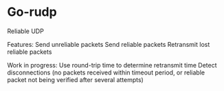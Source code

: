 # Go-rudp
 Reliable UDP

Features:
Send unreliable packets
Send reliable packets
Retransmit lost reliable packets

Work in progress:
Use round-trip time to determine retransmit time
Detect disconnections (no packets received within timeout period, or reliable packet not being verified after several attempts)